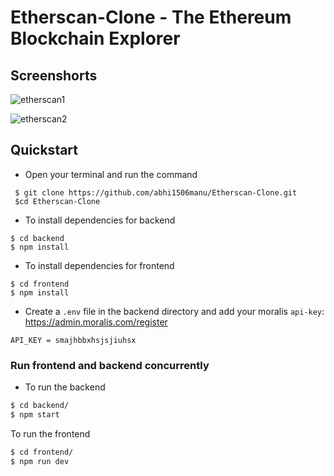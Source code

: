 # Etherscan-Clone - The Ethereum Blockchain Explorer

## Screenshorts
![etherscan1](https://user-images.githubusercontent.com/69383256/232290186-7d20c19d-1777-430d-aad1-ea0eba184c5f.png)

![etherscan2](https://user-images.githubusercontent.com/69383256/232290192-cd3b2992-1367-4051-ab95-d058b4172ca0.png)

## Quickstart

- Open your terminal and run the command
```
 $ git clone https://github.com/abhi1506manu/Etherscan-Clone.git
 $cd Etherscan-Clone
```
- To install dependencies for backend
```
$ cd backend
$ npm install
```
- To install dependencies for frontend
```
$ cd frontend
$ npm install
```
- Create a `.env` file in the backend directory and add your moralis `api-key`: https://admin.moralis.com/register
```
API_KEY = smajhbbxhsjsjiuhsx
```
<h3> Run frontend and backend concurrently</h3>

- To run the backend  
```sh
$ cd backend/
$ npm start
```
To run the frontend  
```sh
$ cd frontend/
$ npm run dev
```



